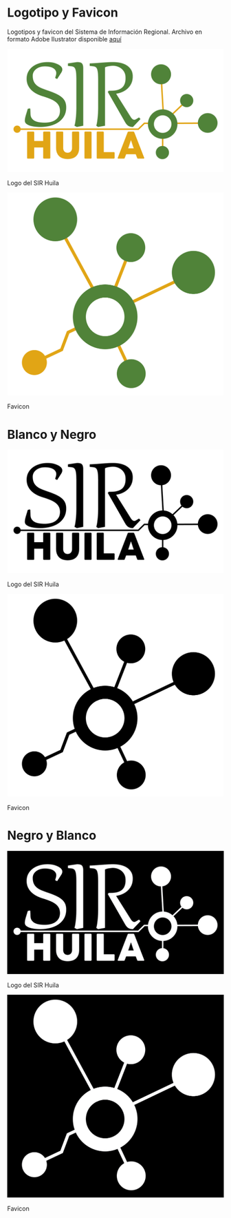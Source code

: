 # Logotipo y Favicon

Logotipos y favicon del Sistema de Información Regional. Archivo en formato Adobe Ilustrator disponible [aquí](logo.ai)

![](logo.png)

Logo del SIR Huila

![](favicon.png)

Favicon

# Blanco y Negro

![](logo_wnb.png)

Logo del SIR Huila

![](favicon_wnb.png)

Favicon

# Negro y Blanco

![](logo_bnw.png)

Logo del SIR Huila

![](favicon_bnw.png)

Favicon
